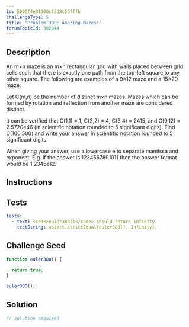 ```yaml
---
id: 5900f4e81000cf542c50fffb
challengeType: 5
title: 'Problem 380: Amazing Mazes!'
forumTopicId: 302044
---
```


## Description
<section id='description'>
An m×n maze is an m×n rectangular grid with walls placed between grid cells such that there is exactly one path from the top-left square to any other square. The following are examples of a 9×12 maze and a 15×20 maze:




Let C(m,n) be the number of distinct m×n mazes. Mazes which can be formed by rotation and reflection from another maze are considered distinct.


It can be verified that C(1,1) = 1, C(2,2) = 4, C(3,4) = 2415, and C(9,12) = 2.5720e46 (in scientific notation rounded to 5 significant digits).
Find C(100,500) and write your answer in scientific notation rounded to 5 significant digits.


When giving your answer, use a lowercase e to separate mantissa and exponent.
E.g. if the answer is 1234567891011 then the answer format would be 1.2346e12.
</section>

## Instructions
<section id='instructions'>

</section>

## Tests
<section id='tests'>

```yml
tests:
  - text: <code>euler380()</code> should return Infinity.
    testString: assert.strictEqual(euler380(), Infinity);

```

</section>

## Challenge Seed
<section id='challengeSeed'>

<div id='js-seed'>

```js
function euler380() {

  return true;
}

euler380();
```

</div>



</section>

## Solution
<section id='solution'>

```js
// solution required
```

</section>
